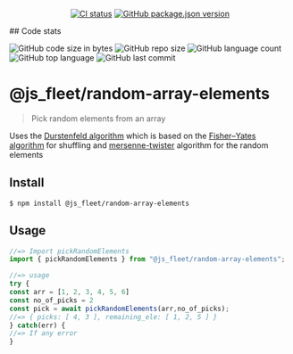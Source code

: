 <p align="center">
  <a href="https://github.com/kushpranjale/random-array-elements/actions/workflows/test.yml"><img src="https://github.com/kushpranjale/random-array-elements/actions/workflows/test.yml/badge.svg" alt="CI status" /></a>
  <a href="https://www.npmjs.com/package/@js_fleet/random-array-elements"><img alt="GitHub package.json version" src="https://img.shields.io/npm/v/@js_fleet/random-array-elements?style=flat-square"></a>
</p>
## Code stats

![GitHub code size in bytes](https://img.shields.io/github/languages/code-size/kushpranjale/random-array-elements?style=flat-square)
![GitHub repo size](https://img.shields.io/github/repo-size/kushpranjale/random-array-elements?style=flat-square)
![GitHub language count](https://img.shields.io/github/languages/count/kushpranjale/random-array-elements?style=flat-square)
![GitHub top language](https://img.shields.io/github/languages/top/kushpranjale/random-array-elements?style=flat-square)
![GitHub last commit](https://img.shields.io/github/last-commit/kushpranjale/random-array-elements?style=flat-square)

# @js_fleet/random-array-elements

> Pick random elements from an array 

Uses the [Durstenfeld algorithm](https://en.wikipedia.org/wiki/Fisher%E2%80%93Yates_shuffle#The_modern_algorithm) which is based on the [Fisher–Yates algorithm](https://en.wikipedia.org/wiki/Fisher%E2%80%93Yates_shuffle) for shuffling and  [mersenne-twister](https://en.wikipedia.org/wiki/Mersenne_Twister) algorithm for the random elements

## Install

```
$ npm install @js_fleet/random-array-elements
```

## Usage

```js
//=> Import pickRandomElements
import { pickRandomElements } from "@js_fleet/random-array-elements";

//=> usage
try {
const arr = [1, 2, 3, 4, 5, 6]
const no_of_picks = 2
const pick = await pickRandomElements(arr,no_of_picks);
//=> { picks: [ 4, 3 ], remaining_ele: [ 1, 2, 5 ] }
} catch(err) {
//=> If any error
}
```

